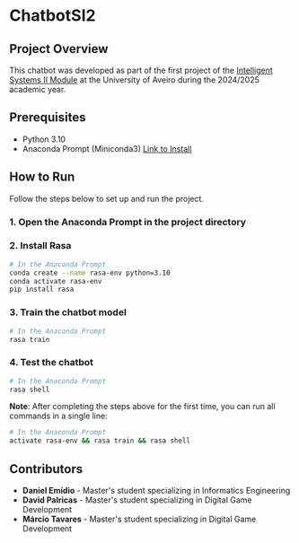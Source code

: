 # ChatbotSI2
## Project Overview
This chatbot was developed as part of the first project of the [Intelligent Systems II Module](https://www.ua.pt/en/uc/15052) at the University of Aveiro during the 2024/2025 academic year.

## Prerequisites
* Python 3.10 
* Anaconda Prompt (Miniconda3) [Link to Install](https://docs.conda.io/projects/miniconda/en/latest/)

## How to Run
Follow the steps below to set up and run the project.

### 1. Open the Anaconda Prompt in the project directory

### 2. Install Rasa
```bash
# In the Anaconda Prompt
conda create --name rasa-env python=3.10
conda activate rasa-env
pip install rasa
```

### 3. Train the chatbot model
```bash
# In the Anaconda Prompt
rasa train
```

### 4. Test the chatbot
```bash
# In the Anaconda Prompt
rasa shell
```

**Note**: After completing the steps above for the first time, you can run all commands in a single line:
```bash
# In the Anaconda Prompt
activate rasa-env && rasa train && rasa shell
```

## Contributors
* **Daniel Emídio** - Master's student specializing in Informatics Engineering
* **David Palricas** - Master's student specializing in Digital Game Development
* **Márcio Tavares** - Master's student specializing in Digital Game Development
